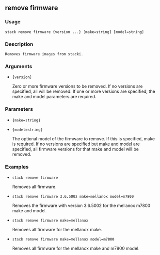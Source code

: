## remove firmware

### Usage

`stack remove firmware {version ...} [make=string] [model=string]`

### Description


	Removes firmware images from stacki.

	

### Arguments

* `[version]`

   Zero or more firmware versions to be removed. If no versions are specified, all will be removed.
	If one or more versions are specified, the make and model parameters are required.


### Parameters
* `{make=string}`
* `{model=string}`

   The optional model of the firmware to remove.
	If this is specified, make is required.
	If no versions are specified but make and model are specified, all firmware versions for that make and model will be removed.

### Examples

* `stack remove firmware`

   Removes all firmware.

* `stack remove firmware 3.6.5002 make=mellanox model=m7800`

   Removes the firmware with version 3.6.5002 for the mellanox m7800 make and model.

* `stack remove firmware make=mellanox`

   Removes all firmware for the mellanox make.

* `stack remove firmware make=mellanox model=m7800`

   Removes all firmware for the mellanox make and m7800 model.



